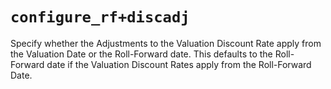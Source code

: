 # `configure_rf+discadj`

Specify whether the Adjustments to the Valuation Discount Rate apply from the Valuation Date or the Roll-Forward date.
This defaults to the Roll-Forward date if the Valuation Discount Rates apply from the Roll-Forward Date.
